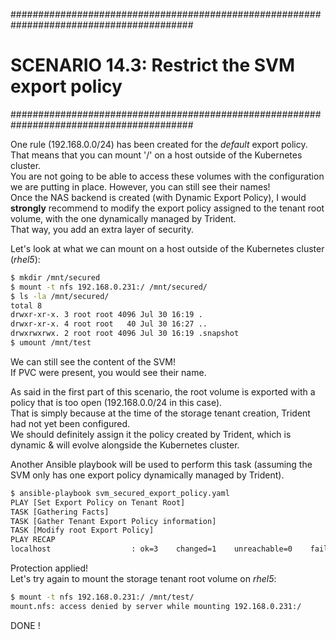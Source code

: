 #########################################################################################
# SCENARIO 14.3: Restrict the SVM export policy
#########################################################################################  

One rule (192.168.0.0/24) has been created for the _default_ export policy.  
That means that you can mount '/' on a host outside of the Kubernetes cluster.  
You are not going to be able to access these volumes with the configuration we are putting in place. However, you can still see their names!  
Once the NAS backend is created (with Dynamic Export Policy), I would **strongly** recommend to modify the export policy assigned to the tenant root volume, with the one dynamically managed by Trident.  
That way, you add an extra layer of security.  

Let's look at what we can mount on a host outside of the Kubernetes cluster (_rhel5_):  
```bash
$ mkdir /mnt/secured
$ mount -t nfs 192.168.0.231:/ /mnt/secured/
$ ls -la /mnt/secured/
total 8
drwxr-xr-x. 3 root root 4096 Jul 30 16:19 .
drwxr-xr-x. 4 root root   40 Jul 30 16:27 ..
drwxrwxrwx. 2 root root 4096 Jul 30 16:19 .snapshot
$ umount /mnt/test
```

We can still see the content of the SVM!  
If PVC were present, you would see their name.  

As said in the first part of this scenario, the root volume is exported with a policy that is too open (192.168.0.0/24 in this case).  
That is simply because at the time of the storage tenant creation, Trident had not yet been configured.  
We should definitely assign it the policy created by Trident, which is dynamic & will evolve alongside the Kubernetes cluster.  

Another Ansible playbook will be used to perform this task (assuming the SVM only has one export policy dynamically managed by Trident).  
```bash
$ ansible-playbook svm_secured_export_policy.yaml
PLAY [Set Export Policy on Tenant Root]
TASK [Gathering Facts]
TASK [Gather Tenant Export Policy information]
TASK [Modify root Export Policy]
PLAY RECAP
localhost                  : ok=3    changed=1    unreachable=0    failed=0    skipped=0    rescued=0    ignored=0
```

Protection applied!  
Let's try again to mount the storage tenant root volume on _rhel5_:  
```bash
$ mount -t nfs 192.168.0.231:/ /mnt/test/
mount.nfs: access denied by server while mounting 192.168.0.231:/
```

DONE !